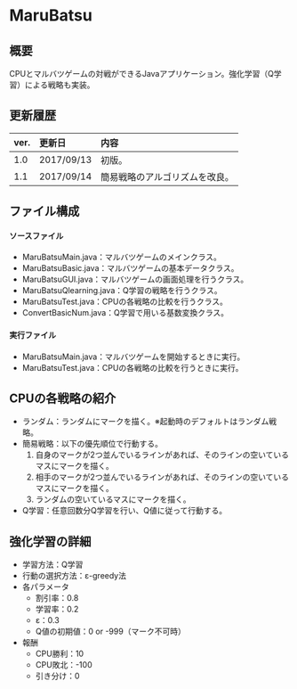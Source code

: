# MaruBatsu

## 概要
CPUとマルバツゲームの対戦ができるJavaアプリケーション。強化学習（Q学習）による戦略も実装。

## 更新履歴
|ver.|更新日|内容|
|:-|:-|:-|
|1.0|2017/09/13|初版。|
|1.1|2017/09/14|簡易戦略のアルゴリズムを改良。|

## ファイル構成
#### ソースファイル
- MaruBatsuMain.java：マルバツゲームのメインクラス。
- MaruBatsuBasic.java：マルバツゲームの基本データクラス。
- MaruBatsuGUI.java：マルバツゲームの画面処理を行うクラス。
- MaruBatsuQlearning.java：Q学習の戦略を行うクラス。
- MaruBatsuTest.java：CPUの各戦略の比較を行うクラス。
- ConvertBasicNum.java：Q学習で用いる基数変換クラス。

#### 実行ファイル
- MaruBatsuMain.java：マルバツゲームを開始するときに実行。
- MaruBatsuTest.java：CPUの各戦略の比較を行うときに実行。

## CPUの各戦略の紹介
- ランダム：ランダムにマークを描く。※起動時のデフォルトはランダム戦略。
- 簡易戦略：以下の優先順位で行動する。
  1. 自身のマークが2つ並んでいるラインがあれば、そのラインの空いているマスにマークを描く。
  2. 相手のマークが2つ並んでいるラインがあれば、そのラインの空いているマスにマークを描く。
  3. ランダムの空いているマスにマークを描く。
- Q学習：任意回数分Q学習を行い、Q値に従って行動する。  

## 強化学習の詳細
- 学習方法：Q学習
- 行動の選択方法：ε-greedy法
- 各パラメータ
  - 割引率：0.8
  - 学習率：0.2
  - ε：0.3
  - Q値の初期値：0 or -999（マーク不可時）
- 報酬
  - CPU勝利：10
  - CPU敗北：-100
  - 引き分け：0
